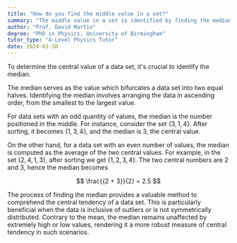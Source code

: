 ```yaml
---
title: "How do you find the middle value in a set?"
summary: "The middle value in a set is identified by finding the median of the data."
author: "Prof. David Martin"
degree: "PhD in Physics, University of Birmingham"
tutor_type: "A-Level Physics Tutor"
date: 2024-03-30
---
```


To determine the central value of a data set, it's crucial to identify the median. 

The median serves as the value which bifurcates a data set into two equal halves. Identifying the median involves arranging the data in ascending order, from the smallest to the largest value. 

For data sets with an odd quantity of values, the median is the number positioned in the middle. For instance, consider the set $\{3, 1, 4\}$. After sorting, it becomes $\{1, 3, 4\}$, and the median is $3$, the central value.

On the other hand, for a data set with an even number of values, the median is computed as the average of the two central values. For example, in the set $\{2, 4, 1, 3\}$, after sorting we get $\{1, 2, 3, 4\}$. The two central numbers are $2$ and $3$, hence the median becomes 

$$
\frac{{2 + 3}}{2} = 2.5
$$

The process of finding the median provides a valuable method to comprehend the central tendency of a data set. This is particularly beneficial when the data is inclusive of outliers or is not symmetrically distributed. Contrary to the mean, the median remains unaffected by extremely high or low values, rendering it a more robust measure of central tendency in such scenarios.
    